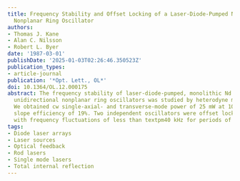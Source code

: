 ```yaml
---
title: Frequency Stability and Offset Locking of a Laser-Diode-Pumped Nd:YAG Monolithic
  Nonplanar Ring Oscillator
authors:
- Thomas J. Kane
- Alan C. Nilsson
- Robert L. Byer
date: '1987-03-01'
publishDate: '2025-01-03T02:26:46.350523Z'
publication_types:
- article-journal
publication: '*Opt. Lett., OL*'
doi: 10.1364/OL.12.000175
abstract: The frequency stability of laser-diode-pumped, monolithic Nd:YAG solid-state
  unidirectional nonplanar ring oscillators was studied by heterodyne measurements.
  We obtained cw single-axial- and transverse-mode power of 25 mW at 1064 nm at a
  slope efficiency of 19%. Two independent oscillators were offset locked at 17 MHz
  with frequency fluctuations of less than textpm40 kHz for periods of 8 min.
tags:
- Diode laser arrays
- Laser sources
- Optical feedback
- Rod lasers
- Single mode lasers
- Total internal reflection
---
```

